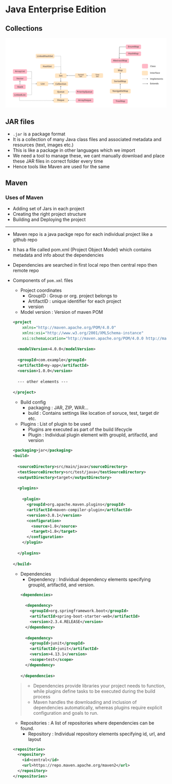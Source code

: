 # Java Enterprise Edition

## Collections

<img src="./Java-Hierarchy.png" /> 

## JAR files
- `.jar` is a package format
- It is a collection of many Java class files and associated metadata and resources (text, images etc.)
- This is like a package in other languages which we import
- We need a tool to manage these, we cant manually download and place these JAR files in correct folder every time
- Hence tools like Maven are used for the same

## Maven
### Uses of Maven
- Adding set of Jars in each project
- Creating the right project structure
- Building and Deploying the project

<hr>

- Maven repo is a java packge repo for each individual project like a github repo
- It has a file called pom.xml (Project Object Model) which contains metadata and info about the dependencies
- Dependencies are searched in first local repo then central repo then remote repo
- Components of `pom.xml` files
  - Project coordinates
    - GroupID : Group or org. project belongs to 
    - ArtifactID : unique identifier for each project
    - version
  - Model version : Version of maven POM
  ```xml
  <project
      xmlns="http://maven.apache.org/POM/4.0.0"
      xmlns:xsi="http://www.w3.org/2001/XMLSchema-instance"
      xsi:schemaLocation="http://maven.apache.org/POM/4.0.0 http://maven.apache.org/xsd/maven-4.0.0.xsd">
  
    <modelVersion>4.0.0</modelVersion>

    <groupId>com.example</groupId>
    <artifactId>my-app</artifactId>
    <version>1.0.0</version>

    --- other elements ---
  
  </project>
  ```

  - Build config
    - packaging : JAR, ZIP, WAR...
    - build : Contains settings like location of soruce, test, target dir etc.
  - Plugins : List of plugin to be used
    - Plugins are executed as part of the build lifecycle
    - Plugin : Individual plugin element with groupId, artifactId, and version
  ```xml
  <packaging>jar</packaging>
  <build>
  
    <sourceDirectory>src/main/java</sourceDirectory>
    <testSourceDirectory>src/test/java</testSourceDirectory>
    <outputDirectory>target</outputDirectory>

    <plugins>

      <plugin>
        <groupId>org.apache.maven.plugins</groupId>
        <artifactId>maven-compiler-plugin</artifactId>
        <version>3.8.1</version>
        <configuration>
          <source>1.8</source>
          <target>1.8</target>
        </configuration>
      </plugin>

    </plugins>

  </build>
  ```
  - Dependencies
    - Dependency : Individual dependency elements specifying groupId, artifactId, and version.
    ```xml
    <dependencies>
    
      <dependency>
        <groupId>org.springframework.boot</groupId>
        <artifactId>spring-boot-starter-web</artifactId>
        <version>2.3.4.RELEASE</version>
      </dependency>

      <dependency>
        <groupId>junit</groupId>
        <artifactId>junit</artifactId>
        <version>4.13.1</version>
        <scope>test</scope>
      </dependency>

    </dependencies>
    ```
    
  > - Dependencies provide libraries your project needs to function, while plugins define tasks to be executed during the build process
  > - Maven handles the downloading and inclusion of dependencies automatically, whereas plugins require explicit configuration and goals to run.

  - Repositories : A list of repositories where dependencies can be found.
    - Repository : Individual repository elements specifying id, url, and layout
  ```xml
  <repositories>
    <repository>
      <id>central</id>
      <url>https://repo.maven.apache.org/maven2</url>
    </repository>
  </repositories>
  ```
